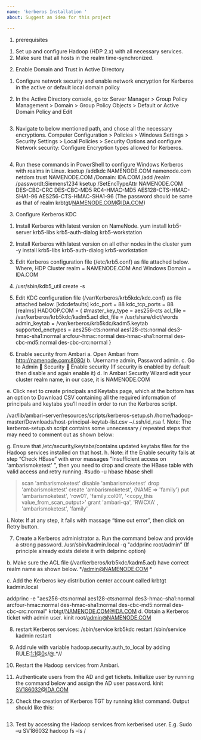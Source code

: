 ```yaml
---
name: 'kerberos Installation '
about: Suggest an idea for this project

---
```


1.	prerequisites

1)	Set up and configure Hadoop (HDP 2.x) with all necessary services.
2)	Make sure that all hosts in the realm time-synchronized.

2.	Enable Domain and Trust in Active Directory
1)	Configure network security and enable network encryption for Kerberos in the active or default local domain policy

2)	In the Active Directory console, go to:
Server Manager > Group Policy Management > Domain > Group Policy Objects > Default or Active Domain Policy and Edit
<image>

3)	Navigate to below mentioned path, and chose all the necessary encryptions.
Computer Configuration > Policies > Windows Settings > Security Settings > Local Policies > Security Options and configure Network security: Configure Encryption types allowed for Kerberos.
<image>

4)	Run these commands in PowerShell to configure Windows Kerberos with realms in Linux.
ksetup /addkdc NAMENODE.COM namenode.com
netdom trust NAMENODE.COM /Domain: IDA.COM /add /realm /passwordt:Siemens1234
ksetup /SetEncTypeAttr NAMENODE.COM DES-CBC-CRC DES-CBC-MD5 RC4-HMAC-MD5 AES128-CTS-HMAC-SHA1-96 AES256-CTS-HMAC-SHA1-96
(The password should be same as that of realm krbtgt/NAMENODE.COM@IDA.COM)


3.	Configure Kerberos KDC

1)	Install Kerberos with latest version on NameNode. 
yum install krb5-server krb5-libs krb5-auth-dialog krb5-workstation

2)	Install Kerberos with latest version on all other nodes in the cluster
yum -y install krb5-libs krb5-auth-dialog krb5-workstation

3)	Edit Kerberos configuration file (/etc/krb5.conf) as file attached below.
Where, HDP Cluster realm = NAMENODE.COM
And    Windows Domain = IDA.COM
 
4)	/usr/sbin/kdb5_util create -s

5)	Edit KDC configuration file (/var/Kerberos/krb5kdc/kdc.conf) as file attached below.
[kdcdefaults]
  kdc_port = 88
  kdc_tcp_ports = 88
[realms]
  HADOOP.COM = {
  #master_key_type = aes256-cts
  acl_file = /var/kerberos/krb5kdc/kadm5.acl
  dict_file = /usr/share/dict/words
  admin_keytab = /var/kerberos/krb5kdc/kadm5.keytab
  supported_enctypes = aes256-cts:normal aes128-cts:normal des3-hmac-sha1:normal arcfour-hmac:normal des-hmac-sha1:normal des-cbc-md5:normal des-cbc-crc:normal
 }

6)	Enable security from Ambari
a.	Open Ambari from http://namenode.com:8080/
b.	Username admin, Password admin.
c.	Go to Admin  Security  Enable security
(If security is enabled by default then disable and again enable it) 
d.	In Ambari Security Wizard edit your cluster realm name, in our case, it is NAMENODE.COM
 
e.	Click next to create principals and Keytabs page, which at the bottom has an option to Download CSV containing all the required information of principals and keytabs you’ll need in order to run the Kerberos script.
 
/var/lib/ambari-server/resources/scripts/kerberos-setup.sh /home/hadoop-master/Downloads/host-principal-keytab-list.csv ~/.ssh/id_rsa
f.	Note:  The kerberos-setup.sh script contains some unnecessary / repeated steps that may need to comment out as shown below: 
 
g.	Ensure that /etc/security/keytabs/contains updated keytabs files for the Hadoop services installed on that host.
h.	Note: if the Enable security fails at step “Check HBase” with error massages “Insufficient access on 'ambarismoketest' ”, then you need to drop and create the HBase table with valid access and retry running.
#sudo -u hbase hbase shell
>scan 'ambarismoketest'
>disable 'ambarismoketest'
>drop 'ambarismoketest'
>create 'ambarismoketest', {NAME => 'family'}
>put 'ambarismoketest', 'row01', 'family:col01', '<copy_this value_from_scan_output>'
>grant  'ambari-qa', 'RWCXA' , 'ambarismoketest', 'family' 

i.	Note: If at any step, it fails with massage “time out error”, then click on Retry button.

7)	 Create a Kerberos administrator
a.	Run the command below and provide a strong password.
/usr/sbin/kadmin.local -q "addprinc root/admin”
(If principle already exists delete it with delprinc option)

b.	Make sure the ACL file (/var/kerberos/krb5kdc/kadm5.acl) have correct realm name as shown below.
*/admin@NAMENODE.COM *

c.	Add the Kerberos key distribution center account called krbtgt
kadmin.local

addprinc -e "aes256-cts:normal aes128-cts:normal des3-hmac-sha1:normal arcfour-hmac:normal des-hmac-sha1:normal des-cbc-md5:normal des-cbc-crc:normal" krbtgt/NAMENODE.COM@IDA.COM
d.	Obtain a Kerberos ticket with admin user.
kinit root/admin@NAMENODE.COM

8)	restart Kerberos services:
/sbin/service krb5kdc restart
/sbin/service kadmin restart

9)	Add rule with variable hadoop.security.auth_to_local by adding RULE:[1:$1@$0](.*@IDA.COM)s/@.*//

 

10)	Restart the Hadoop services from Ambari.
 


11)	 Authenticate users from the AD and get tickets. Initialize user by running the command below and assign the AD user password.
kinit SV186032@IDA.COM

12)	Check the creation of Kerberos TGT by running klist command. Output should like this:
<image>

13)	Test by accessing the Hadoop services from kerberised user. E.g.
Sudo –u SV186032 hadoop fs –ls /
